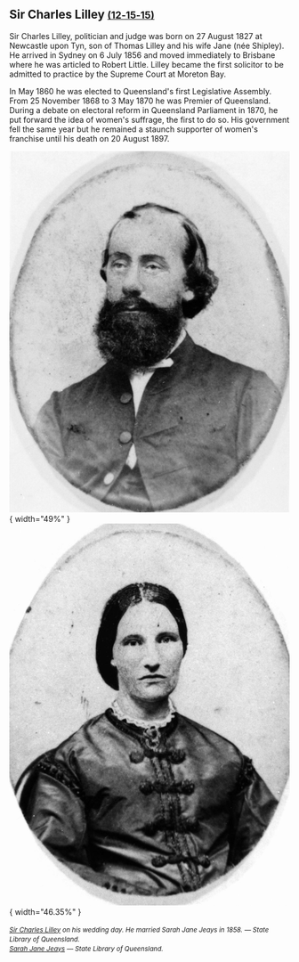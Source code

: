 ## Sir Charles Lilley <small>[(12‑15‑15)](https://brisbane.discovereverafter.com/profile/32018715 "Go to Memorial Information" )</small>

Sir Charles Lilley, politician and judge was born on 27 August 1827 at Newcastle upon Tyn, son of Thomas Lilley and his wife Jane (née Shipley). He arrived in Sydney on 6 July 1856 and moved immediately to Brisbane where he was articled to Robert Little. Lilley became the first solicitor to be admitted to practice by the Supreme Court at Moreton Bay. 

In May 1860 he was elected to Queensland's first Legislative Assembly. From 25 November 1868 to 3 May 1870 he was Premier of Queensland. During a debate on electoral reform in Queensland Parliament in 1870, he put forward the idea of women's suffrage, the first to do so. His government fell the same year but he remained a staunch supporter of women's franchise until his death on 20 August 1897. 

![Sir Charles Lilley](../assets/sir-charles-lilley-1858.jpg){ width="49%" }  ![Sarah Jane Jeays](../assets/sarah-jane-jeays.jpg){ width="46.35%" } 

*<small>[Sir Charles Lilley](http://onesearch.slq.qld.gov.au/permalink/f/1upgmng/slq_alma21218197120002061) on his wedding day. He married Sarah Jane Jeays in 1858. — State Library of Queensland.</small>* <br>
*<small>[Sarah Jane Jeays](http://onesearch.slq.qld.gov.au/permalink/f/1upgmng/slq_alma21218235890002061) — State Library of Queensland.</small>*
